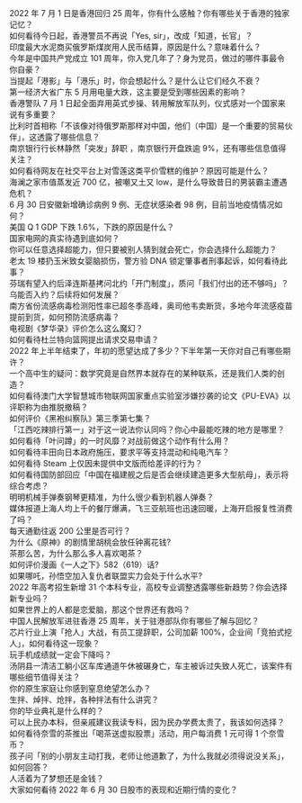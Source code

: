 2022 年 7 月 1 日是香港回归 25 周年，你有什么感触？你有哪些关于香港的独家记忆？  
如何看待今日起，香港警员不再说「Yes, sir」，改成「知道，长官」？  
印度最大水泥商买俄罗斯煤炭用人民币结算，原因是什么？意味着什么？  
今年是中国共产党成立 101 周年，你入党几年了？身为党员，做过的哪件事最令你自豪？  
当提起「港影」与「港乐」时，你会想起什么？是什么让它们经久不衰？  
第一经济大省广东 5 月用电量大跌，这主要是受到哪些因素的影响？  
香港警队 7 月 1 日起全面弃用英式步操、转用解放军队列，仪式感对一个国家来说有多重要？  
比利时首相称「不该像对待俄罗斯那样对中国，他们（中国）是一个重要的贸易伙伴」，这透露了哪些信息？  
南京银行行长林静然「突发」辞职 ，南京银行开盘跌逾 9%，还有哪些信息值得关注？  
如何看待网友在社交平台上对雪莲这类平价雪糕的维护？原因可能是什么？  
海澜之家市值蒸发近 700 亿，被嘲又土又 low，是什么导致昔日的男装霸主遭遇危机？  
6 月 30 日安徽新增确诊病例 9 例、无症状感染者 98 例，目前当地疫情情况如何？  
美国 Q 1 GDP 下跌 1.6%，下跌的原因是什么？  
国家电网的真实待遇到底如何？  
你可以任意选择超能力，但只要被别人猜到就会死亡，你会选择什么超能力？  
老太 19 楼扔玉米致女婴脑损伤，警方验 DNA 锁定肇事者刑事起诉，如何看待此事？  
芬瑞有望入约后泽连斯基拷问北约「开门制度」，质问「我们付出的还不够吗」？乌能否入约？后续将如何发展？  
南方省份流感病毒检测阳性率已超冬季高峰，奥司他韦卖断货，多地今年流感疫苗提前到货，如何预防流感病毒？  
电视剧《梦华录》评价怎么这么魔幻？  
如何看待杜兰特向篮网提出请求交易申请？  
2022 年上半年结束了，年初的愿望达成了多少？下半年第一天你对自己有哪些期许？  
一个高中生的疑问：数学究竟是自然界本就存在的某种联系，还是我们人类的创造？  
如何看待澳门大学智慧城市物联网国家重点实验室涉嫌抄袭的论文《PU-EVA》以评职称为由推脱撤稿？  
如何评价《黑袍纠察队》第三季第七集？  
「江西吃辣排行第一」对于这一说法你认同吗？你心中最能吃辣的地方是哪里？  
如何看待「叶问蹲」的一时风靡？对战前做这个动作有什么用？  
如何看待丰田向日本政府施压，要求平等支持混动和纯电汽车？  
如何看待 Steam 上仅因未提供中文版而给差评的行为？  
如何看待国防部回应「中国在福建舰之后是否会继续建造更多大型航母」，表示将综合考虑？  
明明机械手弹奏钢琴更精准，为什么很少看到机器人弹奏？  
媒体报道上海人均上千的餐厅爆满，飞三亚航班也迅速回暖，上海开启报复性消费了吗？  
每天通勤往返 200 公里是否可行？  
为什么《原神》的剧情里胡桃会放任钟离花钱?  
茶那么苦，为什么那么多人喜欢喝茶？  
如何评价漫画《一人之下》582（619）话?  
如果哪吒，孙悟空加入复仇者联盟实力会处于什么水平?  
2022 年高考招生新增 31 个本科专业，高校专业调整透露哪些新趋势？你会选择新专业吗？  
如果世界上的人都是恋爱脑，那这个世界还有救吗？  
中国人民解放军进驻香港 25 周年，关于驻港部队你有哪些了解与回忆？  
芯片行业上演「抢人」大战，有员工提辞职，公司加薪 100%，企业间「竞拍式挖人」，如何看待这一现象？  
玩手机成绩就一定会下降吗？  
汤阴县一清洁工躺小区车库通道午休被碾身亡，车主被诉过失致人死亡，该案件有哪些细节值得关注？  
你的原生家庭让你感到窒息绝望怎么办？  
生拌、焯拌、炝拌，各种拌法有什么讲究？  
你的毕业典礼是什么样的？  
可以上民办本科，但亲戚建议我读专科，因为民办学费太贵了，我该如何选择？  
如何看待奈雪的茶推出「喝茶送虚拟股票」活动，用户每消费 1 元可得 1 个奈雪币？  
孩子问「别的小朋友主动打我，老师让他道歉了，为什么我就必须得说没关系」，如何回答？  
人活着为了梦想还是金钱？  
大家如何看待 2022 年 6 月 30 日股市的表现和近期行情的变化？  
